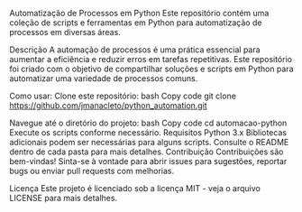 Automatização de Processos em Python
Este repositório contém uma coleção de scripts e ferramentas em Python para automatização de processos em diversas áreas.

Descrição
A automação de processos é uma prática essencial para aumentar a eficiência e reduzir erros em tarefas repetitivas. Este repositório foi criado com o objetivo de compartilhar soluções e scripts em Python para automatizar uma variedade de processos comuns.

Como usar:
Clone este repositório:
bash
Copy code
git clone https://github.com/jmanacleto/python_automation.git

Navegue até o diretório do projeto:
bash
Copy code
cd automacao-python
Execute os scripts conforme necessário.
Requisitos
Python 3.x
Bibliotecas adicionais podem ser necessárias para alguns scripts. Consulte o README dentro de cada pasta para mais detalhes.
Contribuição
Contribuições são bem-vindas! Sinta-se à vontade para abrir issues para sugestões, reportar bugs ou enviar pull requests com melhorias.

Licença
Este projeto é licenciado sob a licença MIT - veja o arquivo LICENSE para mais detalhes.
